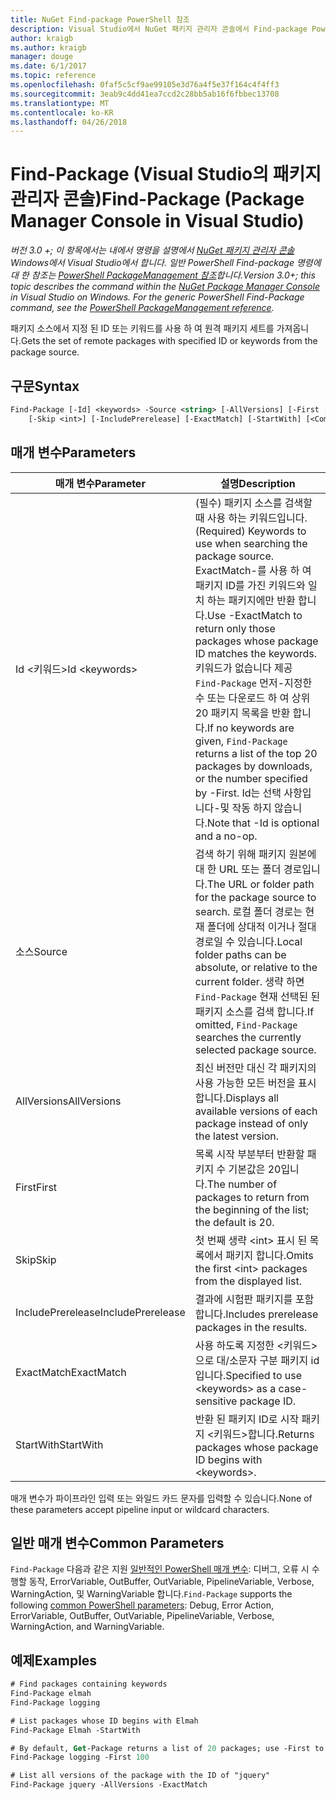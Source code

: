 ```yaml
---
title: NuGet Find-package PowerShell 참조
description: Visual Studio에서 NuGet 패키지 관리자 콘솔에서 Find-package PowerShell 명령에 대 한 참조입니다.
author: kraigb
ms.author: kraigb
manager: douge
ms.date: 6/1/2017
ms.topic: reference
ms.openlocfilehash: 0faf5c5cf9ae99105e3d76a4f5e37f164c4f4ff3
ms.sourcegitcommit: 3eab9c4dd41ea7ccd2c28bb5ab16f6fbbec13708
ms.translationtype: MT
ms.contentlocale: ko-KR
ms.lasthandoff: 04/26/2018
---
```

# <a name="find-package-package-manager-console-in-visual-studio"></a><span data-ttu-id="3fe4b-103">Find-Package (Visual Studio의 패키지 관리자 콘솔)</span><span class="sxs-lookup"><span data-stu-id="3fe4b-103">Find-Package (Package Manager Console in Visual Studio)</span></span>

<span data-ttu-id="3fe4b-104">*버전 3.0 +; 이 항목에서는 내에서 명령을 설명에서 [NuGet 패키지 관리자 콘솔](package-manager-console.md) Windows에서 Visual Studio에서 합니다. 일반 PowerShell Find-package 명령에 대 한 참조는 [PowerShell PackageManagement 참조](/powershell/module/packagemanagement/?view=powershell-6)합니다.*</span><span class="sxs-lookup"><span data-stu-id="3fe4b-104">*Version 3.0+; this topic describes the command within the [NuGet Package Manager Console](package-manager-console.md) in Visual Studio on Windows. For the generic PowerShell Find-Package command, see the [PowerShell PackageManagement reference](/powershell/module/packagemanagement/?view=powershell-6).*</span></span>

<span data-ttu-id="3fe4b-105">패키지 소스에서 지정 된 ID 또는 키워드를 사용 하 여 원격 패키지 세트를 가져옵니다.</span><span class="sxs-lookup"><span data-stu-id="3fe4b-105">Gets the set of remote packages with specified ID or keywords from the package source.</span></span>

## <a name="syntax"></a><span data-ttu-id="3fe4b-106">구문</span><span class="sxs-lookup"><span data-stu-id="3fe4b-106">Syntax</span></span>

```ps
Find-Package [-Id] <keywords> -Source <string> [-AllVersions] [-First [<int>]]
    [-Skip <int>] [-IncludePrerelease] [-ExactMatch] [-StartWith] [<CommonParameters>]
```

## <a name="parameters"></a><span data-ttu-id="3fe4b-107">매개 변수</span><span class="sxs-lookup"><span data-stu-id="3fe4b-107">Parameters</span></span>

| <span data-ttu-id="3fe4b-108">매개 변수</span><span class="sxs-lookup"><span data-stu-id="3fe4b-108">Parameter</span></span> | <span data-ttu-id="3fe4b-109">설명</span><span class="sxs-lookup"><span data-stu-id="3fe4b-109">Description</span></span> |
| --- | --- |
| <span data-ttu-id="3fe4b-110">Id &lt;키워드&gt;</span><span class="sxs-lookup"><span data-stu-id="3fe4b-110">Id &lt;keywords&gt;</span></span> | <span data-ttu-id="3fe4b-111">(필수) 패키지 소스를 검색할 때 사용 하는 키워드입니다.</span><span class="sxs-lookup"><span data-stu-id="3fe4b-111">(Required) Keywords to use when searching the package source.</span></span> <span data-ttu-id="3fe4b-112">ExactMatch-를 사용 하 여 패키지 ID를 가진 키워드와 일치 하는 패키지에만 반환 합니다.</span><span class="sxs-lookup"><span data-stu-id="3fe4b-112">Use -ExactMatch to return only those packages whose package ID matches the keywords.</span></span> <span data-ttu-id="3fe4b-113">키워드가 없습니다 제공 `Find-Package` 먼저-지정한 수 또는 다운로드 하 여 상위 20 패키지 목록을 반환 합니다.</span><span class="sxs-lookup"><span data-stu-id="3fe4b-113">If no keywords are given, `Find-Package` returns a list of the top 20 packages by downloads, or the number specified by -First.</span></span> <span data-ttu-id="3fe4b-114">Id는 선택 사항입니다-및 작동 하지 않습니다.</span><span class="sxs-lookup"><span data-stu-id="3fe4b-114">Note that -Id is optional and a no-op.</span></span> |
| <span data-ttu-id="3fe4b-115">소스</span><span class="sxs-lookup"><span data-stu-id="3fe4b-115">Source</span></span> | <span data-ttu-id="3fe4b-116">검색 하기 위해 패키지 원본에 대 한 URL 또는 폴더 경로입니다.</span><span class="sxs-lookup"><span data-stu-id="3fe4b-116">The URL or folder path for the package source to search.</span></span> <span data-ttu-id="3fe4b-117">로컬 폴더 경로는 현재 폴더에 상대적 이거나 절대 경로일 수 있습니다.</span><span class="sxs-lookup"><span data-stu-id="3fe4b-117">Local folder paths can be absolute, or relative to the current folder.</span></span> <span data-ttu-id="3fe4b-118">생략 하면 `Find-Package` 현재 선택된 된 패키지 소스를 검색 합니다.</span><span class="sxs-lookup"><span data-stu-id="3fe4b-118">If omitted, `Find-Package` searches the currently selected package source.</span></span> |
| <span data-ttu-id="3fe4b-119">AllVersions</span><span class="sxs-lookup"><span data-stu-id="3fe4b-119">AllVersions</span></span> | <span data-ttu-id="3fe4b-120">최신 버전만 대신 각 패키지의 사용 가능한 모든 버전을 표시합니다.</span><span class="sxs-lookup"><span data-stu-id="3fe4b-120">Displays all available versions of each package instead of only the latest version.</span></span> |
| <span data-ttu-id="3fe4b-121">First</span><span class="sxs-lookup"><span data-stu-id="3fe4b-121">First</span></span> | <span data-ttu-id="3fe4b-122">목록 시작 부분부터 반환할 패키지 수 기본값은 20입니다.</span><span class="sxs-lookup"><span data-stu-id="3fe4b-122">The number of packages to return from the beginning of the list; the default is 20.</span></span> |
| <span data-ttu-id="3fe4b-123">Skip</span><span class="sxs-lookup"><span data-stu-id="3fe4b-123">Skip</span></span> | <span data-ttu-id="3fe4b-124">첫 번째 생략 &lt;int&gt; 표시 된 목록에서 패키지 합니다.</span><span class="sxs-lookup"><span data-stu-id="3fe4b-124">Omits the first &lt;int&gt; packages from the displayed list.</span></span>  |
| <span data-ttu-id="3fe4b-125">IncludePrerelease</span><span class="sxs-lookup"><span data-stu-id="3fe4b-125">IncludePrerelease</span></span> | <span data-ttu-id="3fe4b-126">결과에 시험판 패키지를 포함합니다.</span><span class="sxs-lookup"><span data-stu-id="3fe4b-126">Includes prerelease packages in the results.</span></span> |
| <span data-ttu-id="3fe4b-127">ExactMatch</span><span class="sxs-lookup"><span data-stu-id="3fe4b-127">ExactMatch</span></span> | <span data-ttu-id="3fe4b-128">사용 하도록 지정한 &lt;키워드&gt; 으로 대/소문자 구분 패키지 id입니다.</span><span class="sxs-lookup"><span data-stu-id="3fe4b-128">Specified to use &lt;keywords&gt; as a case-sensitive package ID.</span></span> |
| <span data-ttu-id="3fe4b-129">StartWith</span><span class="sxs-lookup"><span data-stu-id="3fe4b-129">StartWith</span></span> | <span data-ttu-id="3fe4b-130">반환 된 패키지 ID로 시작 패키지 &lt;키워드&gt;합니다.</span><span class="sxs-lookup"><span data-stu-id="3fe4b-130">Returns packages whose package ID begins with &lt;keywords&gt;.</span></span> |

<span data-ttu-id="3fe4b-131">매개 변수가 파이프라인 입력 또는 와일드 카드 문자를 입력할 수 있습니다.</span><span class="sxs-lookup"><span data-stu-id="3fe4b-131">None of these parameters accept pipeline input or wildcard characters.</span></span>

## <a name="common-parameters"></a><span data-ttu-id="3fe4b-132">일반 매개 변수</span><span class="sxs-lookup"><span data-stu-id="3fe4b-132">Common Parameters</span></span>

<span data-ttu-id="3fe4b-133">`Find-Package` 다음과 같은 지원 [일반적인 PowerShell 매개 변수](http://go.microsoft.com/fwlink/?LinkID=113216): 디버그, 오류 시 수행할 동작, ErrorVariable, OutBuffer, OutVariable, PipelineVariable, Verbose, WarningAction, 및 WarningVariable 합니다.</span><span class="sxs-lookup"><span data-stu-id="3fe4b-133">`Find-Package` supports the following [common PowerShell parameters](http://go.microsoft.com/fwlink/?LinkID=113216): Debug, Error Action, ErrorVariable, OutBuffer, OutVariable, PipelineVariable, Verbose, WarningAction, and WarningVariable.</span></span>

## <a name="examples"></a><span data-ttu-id="3fe4b-134">예제</span><span class="sxs-lookup"><span data-stu-id="3fe4b-134">Examples</span></span>

```ps
# Find packages containing keywords
Find-Package elmah
Find-Package logging

# List packages whose ID begins with Elmah
Find-Package Elmah -StartWith

# By default, Get-Package returns a list of 20 packages; use -First to show more
Find-Package logging -First 100

# List all versions of the package with the ID of "jquery"
Find-Package jquery -AllVersions -ExactMatch
```
